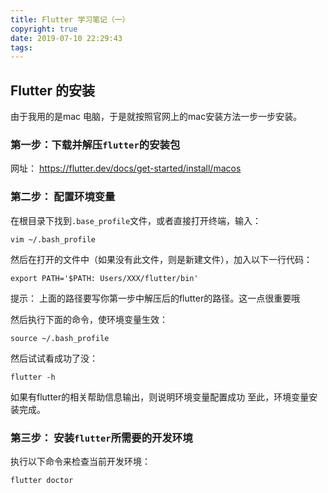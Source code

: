```yaml
---
title: Flutter 学习笔记（一）
copyright: true
date: 2019-07-10 22:29:43
tags:
---
```


## Flutter 的安装
由于我用的是mac 电脑，于是就按照官网上的mac安装方法一步一步安装。

### 第一步：下载并解压`flutter`的安装包
网址： https://flutter.dev/docs/get-started/install/macos

### 第二步： 配置环境变量
在根目录下找到`.base_profile`文件，或者直接打开终端，输入：
```shell
vim ~/.bash_profile
``` 
然后在打开的文件中（如果没有此文件，则是新建文件），加入以下一行代码：
```code
export PATH='$PATH: Users/XXX/flutter/bin'
```
提示： 上面的路径要写你第一步中解压后的flutter的路径。这一点很重要哦

然后执行下面的命令，使环境变量生效：
```shell
source ~/.bash_profile
```
然后试试看成功了没：
```shell
flutter -h
```
如果有flutter的相关帮助信息输出，则说明环境变量配置成功
至此，环境变量安装完成。

### 第三步： 安装`flutter`所需要的开发环境
执行以下命令来检查当前开发环境：
```shell
flutter doctor
```